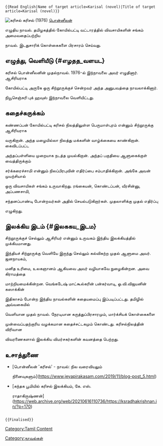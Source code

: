 ```{=mediawiki}
{{Read English|Name of target article=Karisal (novel)|Title of target article=Karisal (novel)}}
```
![கரிசல்](Kari.png "கரிசல்") கரிசல் (1976) [பொன்னீலன்](பொன்னீலன் "wikilink")
எழுதிய நாவல். தமிழகத்தில் கோயில்பட்டி வட்டாரத்தில் விவசாயிகளின் சங்கம் அமைவதைப்பற்றிய
நாவல். இடதுசாரிக் கொள்கைகளை பிரசாரம் செய்வது.

## எழுத்து, வெளியீடு {#எழதத_வளயட}

கரிசல் பொன்னீலனின் முதல்நாவல். 1976-ல் இந்நாவலை அவர் எழுதினார். ஆசிரியராக
கோயில்பட்டி அருகே ஒரு சிற்றூருக்குச் சென்றவர் அந்த அனுபவத்தை நாவலாக்கினார்.
நியூசெஞ்சுரி புக் ஹவுஸ் இந்நாவலை வெளியிட்டது.

## கதைச்சுருக்கம்

கண்ணப்பன் கோயில்பட்டி கரிசல் நிலத்திலுள்ள பெருமாள்புரம் என்னும் சிற்றூருக்கு ஆசிரியராக
வருகிறான். அந்த மழையில்லா நிலத்து மக்களின் வாழ்க்கையை காண்கிறான். கைவிடப்பட்ட
அந்தப்பள்ளியை முறையாக நடத்த முயல்கிறான். அந்தப் பகுதியை ஆளுகைக்குள் வைத்திருக்கும்
சர்க்கரைச்சாமி என்னும் நிலப்பிரபுவின் எதிர்ப்பை சம்பாதிக்கிறான். அங்கே அவன் முயற்சியால்
ஒரு விவசாயிகள் சங்கம் உருவாகிறது. ரங்கையன், கொண்டப்பன், வீரசின்னு, அப்பணசாமி,
சந்தனப்பாண்டி போன்றவர்கள் அதில் செயல்படுகிறார்கள். முதலாளிக்கு முதல் எதிர்ப்பு
எழுகிறது.

## இலக்கிய இடம் {#இலககய_இடம}

சிற்றூருக்குச் செல்லும் ஆசிரியர் என்னும் உருவகம் இந்திய இலக்கியத்தில் முக்கியமானது.
இந்தியச் சிற்றூருக்கு வெளியே இருந்து செல்லும் கல்விகற்ற முதல் ஆளுமை அவர். ஜனநாயகம்,
மனித உரிமை, உலகஞானம் ஆகியவை அவர் வழியாகவே நுழைகின்றன. அவை கிராமத்தை
மாற்றியமைக்கின்றன. வெங்கடேஷ் மாட்கூல்கரின் பன்கர்வாடி, ஓ.வி.விஜயனின் கஸாக்கின்
இதிகாசம் போன்ற இந்திய நாவல்களின் கதையமைப்பு இப்படிப்பட்டது. தமிழில் அவ்வகையில்
வெளியான முதல் நாவல். நேரடியான கருத்துப்பிரசாரமும், மார்க்சியக் கொள்கைகளை
முன்வைப்பதற்குரிய வழக்கமான கதைச்சட்டகமும் கொண்டது. கரிசல்நிலத்தின் விரிவான
விவரணைகளால் இலக்கிய விமர்சகர்களின் கவனத்தை பெற்றது.

## உசாத்துணை

-   [பொன்னீலன் \'கரிசல்' - நாவல்: நில வரைவியலும்
    நினைவுகளும்](https://www.jeyapirakasam.com/2019/11/blog-post_5.html)
-   [கந்தக பூமியில் கரிசல் இலக்கியம், கே. எஸ்.
    ராதாகிருஷ்ணன்](https://web.archive.org/web/20210616110736/https://ksradhakrishnan.in/?p=170)

```{=mediawiki}
{{Finalised}}
```
[Category:Tamil Content](Category:Tamil_Content "wikilink")
[Category:நாவல்கள்](Category:நாவல்கள் "wikilink")
